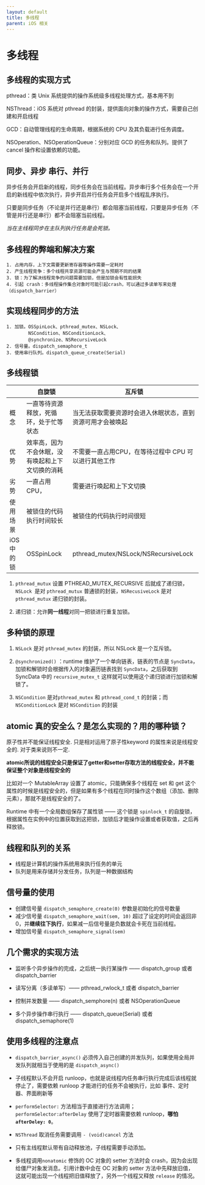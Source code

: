 ```yaml
---
layout: default
title: 多线程
parent: iOS 相关
---
```


# 多线程

## 多线程的实现方式

pthread：类 Unix 系统提供的操作系统级多线程处理方式，基本用不到

NSThread：iOS 系统对 pthread 的封装，提供面向对象的操作方式，需要自己创建和开启线程

GCD：自动管理线程的生命周期，根据系统的 CPU 及其负载进行任务调度。

NSOperation、NSOperationQueue：分别对应 GCD 的任务和队列。提供了 cancel 操作和设置依赖的功能。

## 同步、异步 串行、并行

异步任务会开启新的线程，同步任务会在当前线程。异步串行多个任务会在一个开启的新线程中依次执行，异步开启并行任务会开启多个线程乱序执行。

只要是同步任务（不论是并行还是串行）都会阻塞当前线程，只要是异步任务（不管是并行还是串行）都不会阻塞当前线程。

*当在主线程同步在主队列执行任务是会死锁。*

## 多线程的弊端和解决方案

```
1. 占用内存，上下文需要更新寄存器等操作需要一定耗时
2. 产生线程竞争：多个线程共享资源可能会产生与预期不同的结果
3. 锁：为了解决线程竞争的问题需要加锁，但是加锁会有性能损失
4. 引起 crash：多线程操作集合对象时可能引起crash，可以通过多读单写来处理（dispatch_barrier）
```

## 实现线程同步的方法

    1. 加锁。OSSpinLock、pthread_mutex、NSLock、
            NSCondition、NSConditionLock、
            @synchronize、NSRecursiveLock
    2. 信号量。dispatch_semaphore_t
    3. 使用串行队列。dispatch_queue_create(Serial)

## 多线程锁

|         | 自旋锁                      | 互斥锁                                  |
| ------- | ------------------------ | ------------------------------------ |
| 概念      | 一直等待资源释放，死循环，处于忙等状态      | 当无法获取需要资源时会进入休眠状态，直到资源可用才会被唤起        |
| 优势      | 效率高，因为不会休眠，没有唤起和上下文切换的消耗 | 不需要一直占用CPU，在等待过程中 CPU 可以进行其他工作       |
| 劣势      | 一直占用 CPU，                | 需要进行唤起和上下文切换                         |
| 使用场景    | 被锁住的代码执行时间较长             | 被锁住的代码执行时间很短                         |
| iOS 中的锁 | OSSpinLock               | pthread_mutex/NSLock/NSRecursiveLock |

1. `pthread_mutux` 设置 PTHREAD_MUTEX_RECURSIVE 后就成了递归锁，`NSLock `是对 `pthread_mutux` 普通锁的封装，`NSRecusiveLock` 是对 `pthread_mutux` 递归锁的封装。

2. 递归锁：允许**同一线程**对同一把锁进行重复加锁。

## 多种锁的原理

1. `NSLock` 是对 `pthread_mutex` 的封装，所以 NSLock 是一个互斥锁。

2. `@synchronized()` ：runtime 维护了一个单向链表，链表的节点是 `SyncData`，加锁和解锁时会根据传入的对象遍历链表找到 `SyncData`，之后获取到 SyncData 中的 `recursive_mutex_t` 这样就可以使用这个递归锁进行加锁和解锁了。

3. `NSCondition` 是对`pthread_mutex` 和 `pthread_cond_t` 的封装；而 `NSConditionLock` 是对 `NSCondition` 的封装

## atomic 真的安全么？是怎么实现的？用的哪种锁？

原子性并不能保证线程安全. 只是相对运用了原子性keyword 的属性来说是线程安全的. 对于类来说则不一定.

**atomic所说的线程安全只是保证了getter和setter存取方法的线程安全，并不能保证整个对象是线程安全的**

比如对一个 MutableArray 设置了 atomic，只能确保多个线程在 set 和 get 这个属性的时候是线程安全的，但是如果有多个线程在同时操作这个数组（添加、删除元素），那就不是线程安全的了。

Runtime 中有一个全局数组保存了属性锁 —— 这个锁是 `spinlock_t` 的自旋锁，根据属性在实例中的位置获取到这把锁，加锁后才能操作设置或者获取值，之后再释放锁。

## 线程和队列的关系

- 线程是计算机的操作系统用来执行任务的单元
- 队列是用来存储并分发任务，队列是一种数据结构

## 信号量的使用

- 创建信号量 `dispatch_semaphore_create(0)` 参数是初始化的信号数量
- 减少信号量 `dispatch_semaphore_wait(sem, 10)` 超过了设定的时间会返回非0，并**继续往下执行**，如果减一后信号量是负数就会卡死在当前线程。
- 增加信号量 `dispatch_semaphore_signal(sem)` 

## 几个需求的实现方法

- 监听多个异步操作的完成，之后统一执行某操作 —— dispatch_group 或者 dispatch_barrier

- 读写分离（多读单写）—— pthread_rwlock_t 或者 dispatch_barrier

- 控制并发数量 —— dispatch_semphore(n) 或者 NSOperationQueue

- 多个异步操作串行执行 —— dispatch_queue(Serial) 或者 dispatch_semaphore(1)

## 使用多线程的注意点

- `dispatch_barrier_async()` 必须传入自己创建的并发队列，如果使用全局并发队列就相当于使用的是 `dispatch_async()`

- 子线程默认不会开启 runloop，也就是说线程内任务串行执行完成后该线程就停止了，需要依赖 runloop 才能进行的任务不会被执行，比如 事件、定时器、界面刷新等

- `performSelector:` 方法相当于直接进行方法调用；`performSelector:afterDelay` 使用了定时器需要依赖 runloop，**哪怕 `afterDeley: 0`**。

- `NSThread` 取消任务需要调用 `- (void)cancel` 方法

- 只有主线程默认带有自动释放池，子线程需要手动添加。

- 多线程调用`nonatomic` 修饰的 OC 对象的 setter 方法时会 crash，因为会出现给僵尸对象发消息。引用计数中会在 OC 对象的 setter 方法中先释放旧值，这就可能出现一个线程把旧值释放了，另外一个线程又释放 `release` 的情况。
